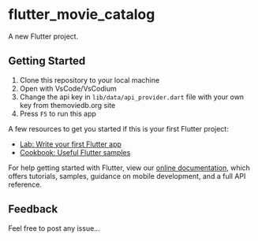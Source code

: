 # flutter_movie_catalog

A new Flutter project.

## Getting Started

1. Clone this repository to your local machine
1. Open with VsCode/VsCodium
1. Change the api key in `lib/data/api_provider.dart` file with your own key from themoviedb.org site
1. Press `F5` to run this app

A few resources to get you started if this is your first Flutter project:

- [Lab: Write your first Flutter app](https://flutter.dev/docs/get-started/codelab)
- [Cookbook: Useful Flutter samples](https://flutter.dev/docs/cookbook)

For help getting started with Flutter, view our
[online documentation](https://flutter.dev/docs), which offers tutorials,
samples, guidance on mobile development, and a full API reference.

## Feedback

Feel free to post any issue...